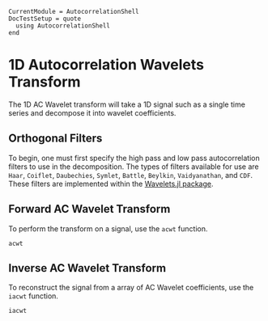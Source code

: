 ```@meta
CurrentModule = AutocorrelationShell
DocTestSetup = quote
  using AutocorrelationShell
end
```

# 1D Autocorrelation Wavelets Transform
The 1D AC Wavelet transform will take a 1D signal such as a single time series
and decompose it into wavelet coefficients.

## Orthogonal Filters
To begin, one must first specify the high pass and low pass autocorrelation filters
to use in the decomposition. The types of filters available for use are `Haar`, `Coiflet`,
`Daubechies`, `Symlet`, `Battle`, `Beylkin`, `Vaidyanathan`, and `CDF`. These filters are
implemented within the [Wavelets.jl package](https://github.com/JuliaDSP/Wavelets.jl).

## Forward AC Wavelet Transform
To perform the transform on a signal, use the `acwt` function.

```@docs
acwt
```

## Inverse AC Wavelet Transform
To reconstruct the signal from a array of AC Wavelet coefficients, use the `iacwt` function.

```@docs
iacwt
```
